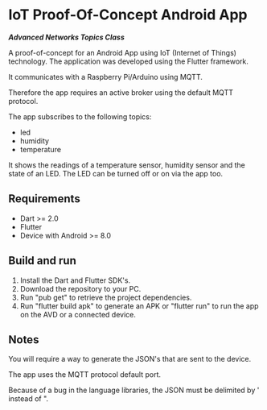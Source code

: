 # IoT Proof-Of-Concept Android App 

***Advanced Networks Topics Class***

A proof-of-concept for an Android App using IoT (Internet of Things) technology.
The application was developed using the Flutter framework.

It communicates with a Raspberry Pi/Arduino using MQTT.

Therefore the app requires an active broker using the default MQTT protocol.

The app subscribes to the following topics:
- led 
- humidity
- temperature

It shows the readings of a temperature sensor, humidity sensor and the state of an LED. The LED can be turned off or on via the app too.

## Requirements
- Dart >= 2.0
- Flutter
- Device with Android >= 8.0

## Build and run 
1. Install the Dart and Flutter SDK's.
2. Download the repository to your PC.
3. Run "pub get" to retrieve the project dependencies.
4. Run "flutter build apk" to generate an APK or "flutter run" to run the app on the AVD or a connected device.

## Notes
You will require a way to generate the JSON's that are sent to the device.

The app uses the MQTT protocol default port.

Because of a bug in the language libraries, the JSON must be delimited by ' instead of ".